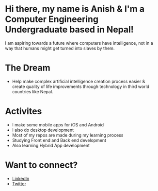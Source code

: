 # Hi there, my name is Anish & I'm a Computer Engineering Undergraduate based in Nepal!

I am aspiring towards a future where computers have intelligence, not in a way that humans might get turned into slaves by them.

# The Dream

- Help make complex artificial intelligence creation process easier & create quality of life improvements through technology in third world countries like Nepal.

# Activites

- I make some mobile apps for iOS and Android
- I also do desktop development
- Most of my repos are made during my learning process
- Studying Front end and Back end development
- Also learning Hybrid App development

# Want to connect?
- <a href="https://www.linkedin.com/in/anish-ansari-5959731a0/">LinkedIn</a>
- <a href="https://twitter.com/anish__ansari">Twitter</a>
